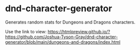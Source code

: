 # dnd-character-generator
 Generates random stats for Dungeons and Dragons characters.
 
 Use the link to view: https://htmlpreview.github.io/?https://github.com/Joshua-Tyson-Gray/dnd-character-generator/blob/main/dungeons-and-dragons/index.html
